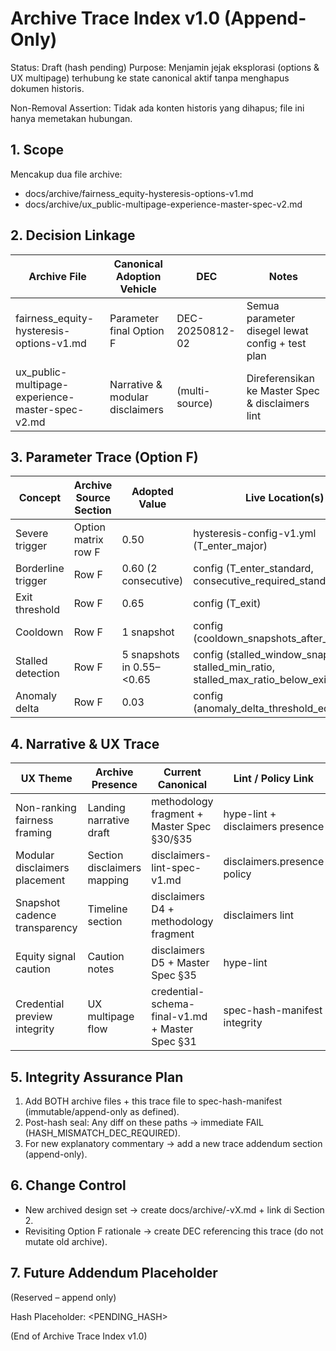 # Archive Trace Index v1.0 (Append-Only)

Status: Draft (hash pending)
Purpose: Menjamin jejak eksplorasi (options & UX multipage) terhubung ke state canonical aktif tanpa menghapus dokumen historis.

Non-Removal Assertion: Tidak ada konten historis yang dihapus; file ini hanya memetakan hubungan.

## 1. Scope

Mencakup dua file archive:

- docs/archive/fairness_equity-hysteresis-options-v1.md
- docs/archive/ux_public-multipage-experience-master-spec-v2.md

## 2. Decision Linkage

| Archive File | Canonical Adoption Vehicle | DEC | Notes |
|--------------|---------------------------|-----|-------|
| fairness_equity-hysteresis-options-v1.md | Parameter final Option F | DEC-20250812-02 | Semua parameter disegel lewat config + test plan |
| ux_public-multipage-experience-master-spec-v2.md | Narrative & modular disclaimers | (multi-source) | Direferensikan ke Master Spec & disclaimers lint |

## 3. Parameter Trace (Option F)

| Concept | Archive Source Section | Adopted Value | Live Location(s) | Verification Path |
|---------|------------------------|---------------|------------------|-------------------|
| Severe trigger | Option matrix row F | 0.50 | hysteresis-config-v1.yml (T_enter_major) | Hash seal + param-integrity |
| Borderline trigger | Row F | 0.60 (2 consecutive) | config (T_enter_standard, consecutive_required_standard) | Config vs DEC |
| Exit threshold | Row F | 0.65 | config (T_exit) | Test T05 |
| Cooldown | Row F | 1 snapshot | config (cooldown_snapshots_after_exit) | Test T06 |
| Stalled detection | Row F | 5 snapshots in 0.55–<0.65 | config (stalled_window_snapshots, stalled_min_ratio, stalled_max_ratio_below_exit) | Test T07 |
| Anomaly delta | Row F | 0.03 | config (anomaly_delta_threshold_equity_ratio) | Test T08 |

## 4. Narrative & UX Trace

| UX Theme | Archive Presence | Current Canonical | Lint / Policy Link |
|----------|------------------|-------------------|--------------------|
| Non-ranking fairness framing | Landing narrative draft | methodology fragment + Master Spec §30/§35 | hype-lint + disclaimers presence |
| Modular disclaimers placement | Section disclaimers mapping | disclaimers-lint-spec-v1.md | disclaimers.presence policy |
| Snapshot cadence transparency | Timeline section | disclaimers D4 + methodology fragment | disclaimers lint |
| Equity signal caution | Caution notes | disclaimers D5 + Master Spec §35 | hype-lint |
| Credential preview integrity | UX multipage flow | credential-schema-final-v1.md + Master Spec §31 | spec-hash-manifest integrity |

## 5. Integrity Assurance Plan

1. Add BOTH archive files + this trace file to spec-hash-manifest (immutable/append-only as defined).
2. Post-hash seal: Any diff on these paths → immediate FAIL (HASH_MISMATCH_DEC_REQUIRED).
3. For new explanatory commentary → add a new trace addendum section (append-only).

## 6. Change Control

- New archived design set → create docs/archive/<name>-vX.md + link di Section 2.
- Revisiting Option F rationale → create DEC referencing this trace (do not mutate old archive).

## 7. Future Addendum Placeholder

(Reserved – append only)

Hash Placeholder: <PENDING_HASH>

(End of Archive Trace Index v1.0)
